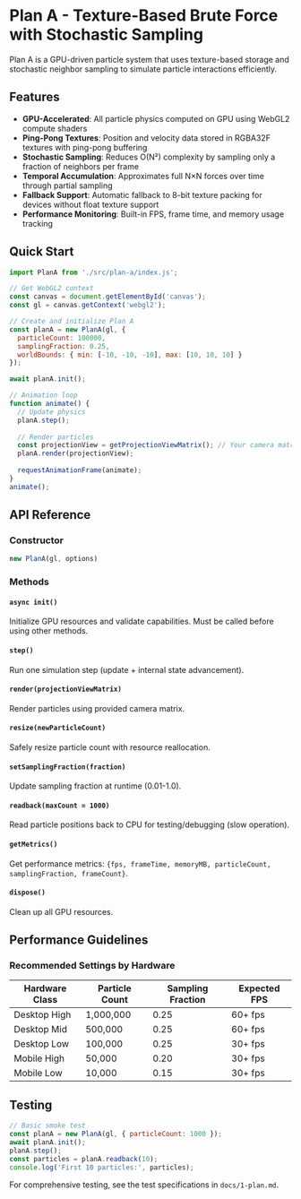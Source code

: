 # Plan A - Texture-Based Brute Force with Stochastic Sampling

Plan A is a GPU-driven particle system that uses texture-based storage and stochastic neighbor sampling to simulate particle interactions efficiently.

## Features

- **GPU-Accelerated**: All particle physics computed on GPU using WebGL2 compute shaders
- **Ping-Pong Textures**: Position and velocity data stored in RGBA32F textures with ping-pong buffering
- **Stochastic Sampling**: Reduces O(N²) complexity by sampling only a fraction of neighbors per frame
- **Temporal Accumulation**: Approximates full N×N forces over time through partial sampling
- **Fallback Support**: Automatic fallback to 8-bit texture packing for devices without float texture support
- **Performance Monitoring**: Built-in FPS, frame time, and memory usage tracking

## Quick Start

```javascript
import PlanA from './src/plan-a/index.js';

// Get WebGL2 context
const canvas = document.getElementById('canvas');
const gl = canvas.getContext('webgl2');

// Create and initialize Plan A
const planA = new PlanA(gl, {
  particleCount: 100000,
  samplingFraction: 0.25,
  worldBounds: { min: [-10, -10, -10], max: [10, 10, 10] }
});

await planA.init();

// Animation loop
function animate() {
  // Update physics
  planA.step();
  
  // Render particles
  const projectionView = getProjectionViewMatrix(); // Your camera matrix
  planA.render(projectionView);
  
  requestAnimationFrame(animate);
}
animate();
```

## API Reference

### Constructor
```javascript
new PlanA(gl, options)
```

### Methods

#### `async init()`
Initialize GPU resources and validate capabilities. Must be called before using other methods.

#### `step()`
Run one simulation step (update + internal state advancement).

#### `render(projectionViewMatrix)`
Render particles using provided camera matrix.

#### `resize(newParticleCount)`
Safely resize particle count with resource reallocation.

#### `setSamplingFraction(fraction)`
Update sampling fraction at runtime (0.01-1.0).

#### `readback(maxCount = 1000)`
Read particle positions back to CPU for testing/debugging (slow operation).

#### `getMetrics()`
Get performance metrics: `{fps, frameTime, memoryMB, particleCount, samplingFraction, frameCount}`.

#### `dispose()`
Clean up all GPU resources.

## Performance Guidelines

### Recommended Settings by Hardware

| Hardware Class | Particle Count | Sampling Fraction | Expected FPS |
|----------------|----------------|-------------------|--------------|
| Desktop High   | 1,000,000      | 0.25              | 60+ fps      |
| Desktop Mid    | 500,000        | 0.25              | 60+ fps      |
| Desktop Low    | 100,000        | 0.25              | 30+ fps      |
| Mobile High    | 50,000         | 0.20              | 30+ fps      |
| Mobile Low     | 10,000         | 0.15              | 30+ fps      |

## Testing

```javascript
// Basic smoke test
const planA = new PlanA(gl, { particleCount: 1000 });
await planA.init();
planA.step();
const particles = planA.readback(10);
console.log('First 10 particles:', particles);
```

For comprehensive testing, see the test specifications in `docs/1-plan.md`.
